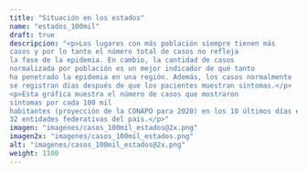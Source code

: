 ```yaml
---
title: "Situación en los estados"
name: "estados_100mil"
draft: true
descripcion: "<p>Los lugares con más población siempre tienen más
casos y por lo tanto el número total de casos no refleja
la fase de la epidemia. En cambio, la cantidad de casos
normalizada por población es un mejor indicador de qué tanto
ha penetrado la epidemia en una región. Además, los casos normalmente
se registran días después de que los pacientes muestran síntomas.</p>
<p>Esta gráfica muestra el número de casos que mostraron
síntomas por cada 100 mil
habitantes (proyección de la CONAPO para 2020) en los 10 últimos días en las
32 entidades federativas del país.</p>"
imagen: "imagenes/casos_100mil_estados@2x.png"
imagen2x: "imagenes/casos_100mil_estados.png"
alt: "imagenes/casos_100mil_estados@2x.png"
weight: 1100
---
```

